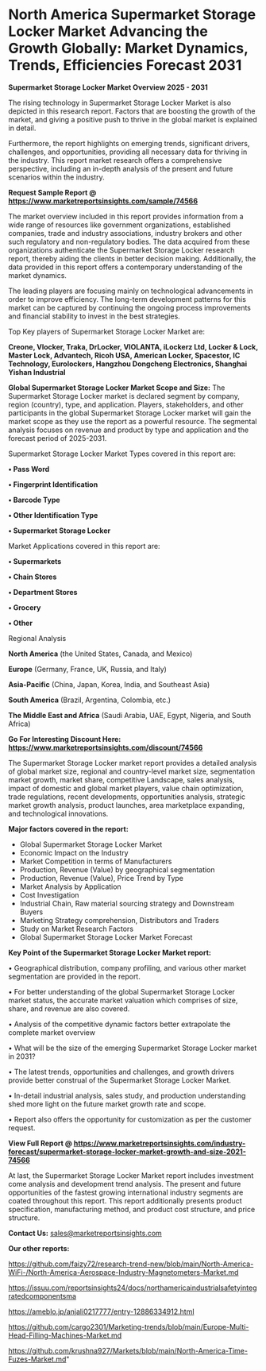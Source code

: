 # North America Supermarket Storage Locker Market Advancing the Growth Globally: Market Dynamics, Trends, Efficiencies Forecast 2031

<Strong> Supermarket Storage Locker Market Overview 2025 - 2031</strong>

The rising technology in Supermarket Storage Locker Market is also depicted in this research report. Factors that are boosting the growth of the market, and giving a positive push to thrive in the global market is explained in detail.

Furthermore, the report highlights on emerging trends, significant drivers, challenges, and opportunities, providing all necessary data for thriving in the industry. This report market research offers a comprehensive perspective, including an in-depth analysis of the present and future scenarios within the industry.

<strong>Request Sample Report @ <a href=https://www.marketreportsinsights.com/sample/74566>https://www.marketreportsinsights.com/sample/74566</a></strong>

The market overview included in this report provides information from a wide range of resources like government organizations, established companies, trade and industry associations, industry brokers and other such regulatory and non-regulatory bodies. The data acquired from these organizations authenticate the Supermarket Storage Locker research report, thereby aiding the clients in better decision making. Additionally, the data provided in this report offers a contemporary understanding of the market dynamics.

The leading players are focusing mainly on technological advancements in order to improve efficiency. The long-term development patterns for this market can be captured by continuing the ongoing process improvements and financial stability to invest in the best strategies.

Top Key players of Supermarket Storage Locker Market are:

<strong>Creone, Vlocker, Traka, DrLocker, VIOLANTA, iLockerz Ltd, Locker & Lock, Master Lock, Advantech, Ricoh USA, American Locker, Spacestor, IC Technology, Eurolockers, Hangzhou Dongcheng Electronics, Shanghai Yishan Industrial</strong>

<strong><b>Global Supermarket Storage Locker Market Scope and Size:</b></strong>
The Supermarket Storage Locker market is declared segment by company, region (country), type, and application. Players, stakeholders, and other participants in the global Supermarket Storage Locker market will gain the market scope as they use the report as a powerful resource. The segmental analysis focuses on revenue and product by type and application and the forecast period of 2025-2031.

Supermarket Storage Locker Market Types covered in this report are:

<strong>• Pass Word

• Fingerprint Identification

• Barcode Type

• Other Identification Type

• Supermarket Storage Locker</strong>

Market Applications covered in this report are:

<strong>• Supermarkets

• Chain Stores

• Department Stores

• Grocery

• Other</strong> 

Regional Analysis

<strong>North America</strong> (the United States, Canada, and Mexico)

<strong>Europe</strong> (Germany, France, UK, Russia, and Italy)

<strong>Asia-Pacific</strong> (China, Japan, Korea, India, and Southeast Asia)

<strong>South America</strong> (Brazil, Argentina, Colombia, etc.)

<strong>The Middle East and Africa</strong> (Saudi Arabia, UAE, Egypt, Nigeria, and South Africa)

<strong>Go For Interesting Discount Here: <a href=https://www.marketreportsinsights.com/discount/74566>https://www.marketreportsinsights.com/discount/74566</a></strong>

The Supermarket Storage Locker market report provides a detailed analysis of global market size, regional and country-level market size, segmentation market growth, market share, competitive Landscape, sales analysis, impact of domestic and global market players, value chain optimization, trade regulations, recent developments, opportunities analysis, strategic market growth analysis, product launches, area marketplace expanding, and technological innovations.

<strong><b>Major factors covered in the report:</b></strong>
<ul>
  <li>Global Supermarket Storage Locker Market </li>
  <li>Economic Impact on the Industry</li>
  <li>Market Competition in terms of Manufacturers</li>
  <li>Production, Revenue (Value) by geographical segmentation</li>
  <li>Production, Revenue (Value), Price Trend by Type</li>
  <li>Market Analysis by Application</li>
  <li>Cost Investigation</li>
  <li>Industrial Chain, Raw material sourcing strategy and Downstream Buyers</li>
  <li>Marketing Strategy comprehension, Distributors and Traders</li>
  <li>Study on Market Research Factors</li>
  <li>Global Supermarket Storage Locker Market Forecast</li>
</ul>

<strong><b>Key Point of the Supermarket Storage Locker Market report:</b></strong>

• Geographical distribution, company profiling, and various other market segmentation are provided in the report.

• For better understanding of the global Supermarket Storage Locker market status, the accurate market valuation which comprises of size, share, and revenue are also covered.

• Analysis of the competitive dynamic factors better extrapolate the complete market overview

• What will be the size of the emerging Supermarket Storage Locker market in 2031?

• The latest trends, opportunities and challenges, and growth drivers provide better construal of the Supermarket Storage Locker Market.

• In-detail industrial analysis, sales study, and production understanding shed more light on the future market growth rate and scope.

• Report also offers the opportunity for customization as per the customer request.

<strong><b>View Full Report @ <a href=https://www.marketreportsinsights.com/industry-forecast/supermarket-storage-locker-market-growth-and-size-2021-74566>https://www.marketreportsinsights.com/industry-forecast/supermarket-storage-locker-market-growth-and-size-2021-74566</a></b></strong>


At last, the Supermarket Storage Locker Market report includes investment come analysis and development trend analysis. The present and future opportunities of the fastest growing international industry segments are coated throughout this report. This report additionally presents product specification, manufacturing method, and product cost structure, and price structure.

<strong>Contact Us:</strong>
sales@marketreportsinsights.com

<strong>Our other reports:</strong>

<a href=https://github.com/faizy72/research-trend-new/blob/main/North-America-WiFi-/North-America-Aerospace-Industry-Magnetometers-Market.md>https://github.com/faizy72/research-trend-new/blob/main/North-America-WiFi-/North-America-Aerospace-Industry-Magnetometers-Market.md</a>

<a href=https://issuu.com/reportsinsights24/docs/northamericaindustrialsafetyintegratedcomponentsma>https://issuu.com/reportsinsights24/docs/northamericaindustrialsafetyintegratedcomponentsma</a>

<a href=https://ameblo.jp/anjali0217777/entry-12886334912.html>https://ameblo.jp/anjali0217777/entry-12886334912.html</a>

<a href=https://github.com/cargo2301/Marketing-trends/blob/main/Europe-Multi-Head-Filling-Machines-Market.md>https://github.com/cargo2301/Marketing-trends/blob/main/Europe-Multi-Head-Filling-Machines-Market.md</a>

<a href=https://github.com/krushna927/Markets/blob/main/North-America-Time-Fuzes-Market.md>https://github.com/krushna927/Markets/blob/main/North-America-Time-Fuzes-Market.md</a>"
